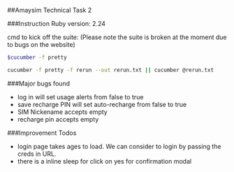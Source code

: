 ##Amaysim Technical Task 2

###Instruction
Ruby version: 2.24

cmd to kick off the suite: (Please note the suite is broken at the moment due to bugs on the website)
```sh
$cucumber -f pretty
```

```sh
cucumber -f pretty -f rerun --out rerun.txt || cucumber @rerun.txt
```

###Major bugs found
 - log in will set usage alerts from false to true
 - save recharge PIN will set auto-recharge from false to true
 - SIM Nickename accepts empty
 - recharge pin accepts empty

###Improvement Todos
 - login page takes ages to load. We can consider to login by passing the creds in URL.
 - there is a inline sleep for click on yes for confirmation modal